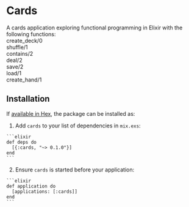# Cards

A cards application exploring functional programming in Elixir with the following functions:  
create_deck/0  
shuffle/1  
contains/2  
deal/2  
save/2  
load/1  
create_hand/1  

## Installation

If [available in Hex](https://hex.pm/docs/publish), the package can be installed as:

  1. Add `cards` to your list of dependencies in `mix.exs`:

    ```elixir
    def deps do
      [{:cards, "~> 0.1.0"}]
    end
    ```

  2. Ensure `cards` is started before your application:

    ```elixir
    def application do
      [applications: [:cards]]
    end
    ```

